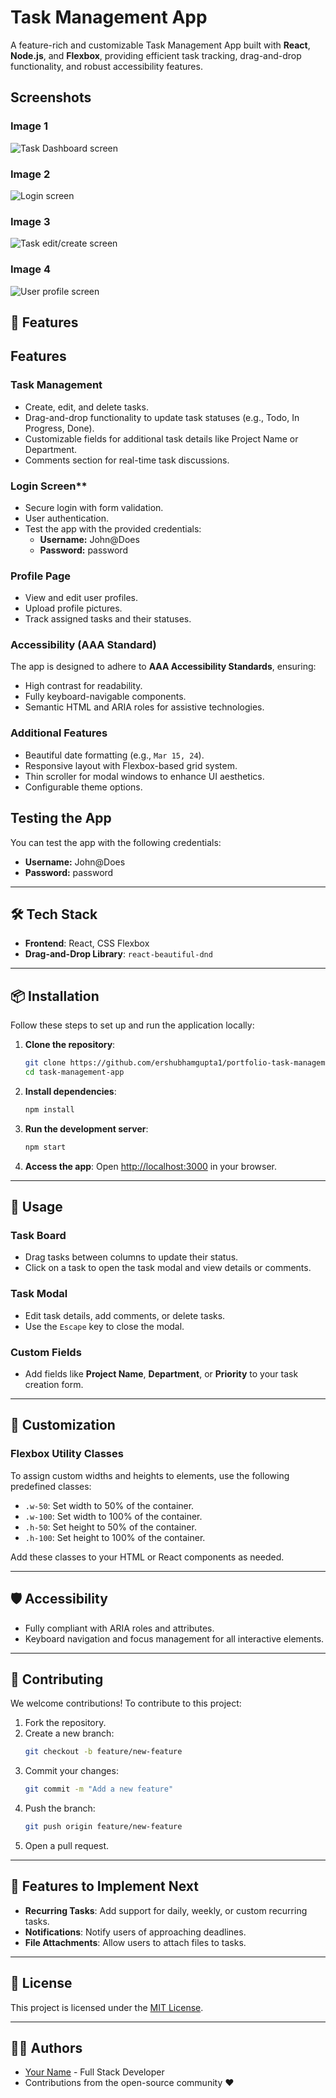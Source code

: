 
# Task Management App

A feature-rich and customizable Task Management App built with **React**, **Node.js**, and **Flexbox**, providing efficient task tracking, drag-and-drop functionality, and robust accessibility features. 


## Screenshots

### Image 1
![Task Dashboard screen](https://github.com/ershubhamgupta1/portfolio-task-management-app/assets/task-dashboard-screen.png)

### Image 2
![Login screen](https://github.com/ershubhamgupta1/portfolio-task-management-app/assets/login-screen.png)

### Image 3
![Task edit/create screen](https://github.com/ershubhamgupta1/portfolio-task-management-app/assets/task-edit-screen.png)

### Image 4
![User profile screen](https://github.com/ershubhamgupta1/portfolio-task-management-app/assets/profile-screen.png)

## 🚀 Features

## Features

### Task Management
- Create, edit, and delete tasks.
- Drag-and-drop functionality to update task statuses (e.g., Todo, In Progress, Done).
- Customizable fields for additional task details like Project Name or Department.
- Comments section for real-time task discussions.

### Login Screen**
  - Secure login with form validation.
  - User authentication.
  - Test the app with the provided credentials:
    - **Username:** John@Does  
    - **Password:** password  


### Profile Page
- View and edit user profiles.
- Upload profile pictures.
- Track assigned tasks and their statuses.

### Accessibility (AAA Standard)
The app is designed to adhere to **AAA Accessibility Standards**, ensuring:
- High contrast for readability.
- Fully keyboard-navigable components.
- Semantic HTML and ARIA roles for assistive technologies.

### Additional Features
- Beautiful date formatting (e.g., `Mar 15, 24`).
- Responsive layout with Flexbox-based grid system.
- Thin scroller for modal windows to enhance UI aesthetics.
- Configurable theme options.


## Testing the App

You can test the app with the following credentials:
- **Username:** John@Does  
- **Password:** password
---

## 🛠️ Tech Stack

- **Frontend**: React, CSS Flexbox
- **Drag-and-Drop Library**: `react-beautiful-dnd`

---

## 📦 Installation

Follow these steps to set up and run the application locally:

1. **Clone the repository**:
   ```bash
   git clone https://github.com/ershubhamgupta1/portfolio-task-management-app
   cd task-management-app
   ```

2. **Install dependencies**:
   ```bash
   npm install
   ```


3. **Run the development server**:
   ```bash
   npm start
   ```

4. **Access the app**:
   Open [http://localhost:3000](http://localhost:3000) in your browser.

---

## 🧩 Usage

### Task Board
- Drag tasks between columns to update their status.
- Click on a task to open the task modal and view details or comments.

### Task Modal
- Edit task details, add comments, or delete tasks.
- Use the `Escape` key to close the modal.

### Custom Fields
- Add fields like **Project Name**, **Department**, or **Priority** to your task creation form.

---

## 🎨 Customization

### Flexbox Utility Classes
To assign custom widths and heights to elements, use the following predefined classes:
- `.w-50`: Set width to 50% of the container.
- `.w-100`: Set width to 100% of the container.
- `.h-50`: Set height to 50% of the container.
- `.h-100`: Set height to 100% of the container.

Add these classes to your HTML or React components as needed.

---

## 🛡️ Accessibility

- Fully compliant with ARIA roles and attributes.
- Keyboard navigation and focus management for all interactive elements.

---

## 📖 Contributing

We welcome contributions! To contribute to this project:
1. Fork the repository.
2. Create a new branch:
   ```bash
   git checkout -b feature/new-feature
   ```
3. Commit your changes:
   ```bash
   git commit -m "Add a new feature"
   ```
4. Push the branch:
   ```bash
   git push origin feature/new-feature
   ```
5. Open a pull request.

---

## 🌟 Features to Implement Next

- **Recurring Tasks**: Add support for daily, weekly, or custom recurring tasks.
- **Notifications**: Notify users of approaching deadlines.
- **File Attachments**: Allow users to attach files to tasks.

---

## 📄 License

This project is licensed under the [MIT License](LICENSE).

---

## 🧑‍💻 Authors

- [Your Name](https://github.com/ershubhamgupta1) - Full Stack Developer
- Contributions from the open-source community ❤️
